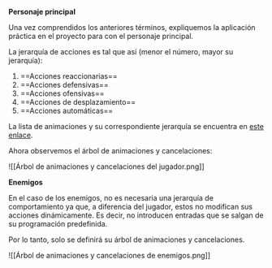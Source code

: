 
**Personaje principal**

Una vez comprendidos los anteriores términos, expliquemos la aplicación práctica en el proyecto para con el personaje principal. 

La jerarquía de acciones es tal que así (menor el número, mayor su jerarquía):

1. ==Acciones reaccionarias==
2. ==Acciones defensivas==
3. ==Acciones ofensivas==
4. ==Acciones de desplazamiento==
5. ==Acciones automáticas==

La lista de animaciones y su correspondiente jerarquía se encuentra en [este enlace](https://docs.google.com/spreadsheets/d/1aVTK7AKb8GaXKqVap5hpua3fJ656U9M0mGVB9mrLMxI/edit?usp=sharing).

Ahora observemos el árbol de animaciones y cancelaciones:

![[Árbol de animaciones y cancelaciones del jugador.png]]

**Enemigos**

En el caso de los enemigos, no es necesaria una jerarquía de comportamiento ya que, a diferencia del jugador, estos no modifican sus acciones dinámicamente. Es decir, no introducen entradas que se salgan de su programación predefinida.

Por lo tanto, solo se definirá su árbol de animaciones y cancelaciones.

![[Árbol de animaciones y cancelaciones de enemigos.png]]